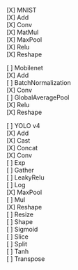 [X] MNIST  
[X] Add  
[X] Conv  
[X] MatMul  
[X] MaxPool  
[X] Relu  
[X] Reshape  

[ ] Mobilenet  
[X] Add  
[ ] BatchNormalization  
[X] Conv  
[ ] GlobalAveragePool  
[X] Relu  
[X] Reshape  

[ ] YOLO v4  
[X] Add  
[X] Cast  
[X] Concat  
[X] Conv  
[ ] Exp  
[ ] Gather  
[ ] LeakyRelu  
[ ] Log  
[X] MaxPool  
[ ] Mul  
[X] Reshape  
[ ] Resize  
[ ] Shape  
[ ] Sigmoid  
[ ] Slice  
[ ] Split  
[ ] Tanh  
[ ] Transpose  
